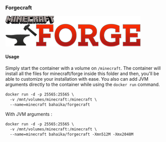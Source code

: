 ### Forgecraft

![Forge logo](https://raw.githubusercontent.com/Bahaika/docker-forgecraft/master/forge.png)

#### Usage

Simply start the container with a volume on `/minecraft`. The container will install all the files for minecraft/forge inside this folder and then, you'll be able to customize your installation with ease. You also can add JVM arguments directly to the container while using the `docker run` command.

```
docker run -d -p 25565:25565 \
  -v /mnt/volumes/minecraft:/minecraft \
  --name=minecraft bahaika/forgecraft
```

With JVM arguments :

```
docker run -d -p 25565:25565 \
  -v /mnt/volumes/minecraft:/minecraft \
  --name=minecraft bahaika/forgecraft -Xmn512M -Xmx2048M
```
